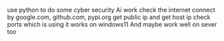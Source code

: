 use python to do some cyber security Ai work
check the internet connect by google.com, github.com, pypi.org
get public ip and get host ip
check ports which is using
it works on windows11 And maybe work well on sever too